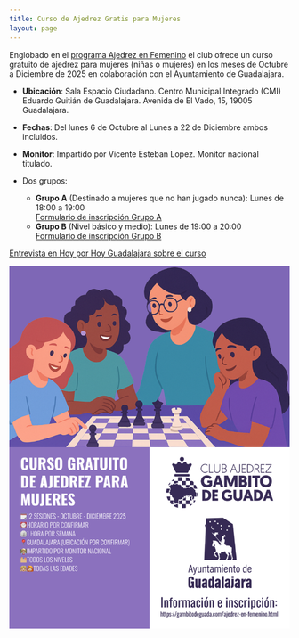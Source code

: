 ```yaml
---
title: Curso de Ajedrez Gratis para Mujeres
layout: page
---
```


Englobado en el [programa Ajedrez en Femenino](/ajedrez-en-femenino) el club ofrece un curso gratuito de ajedrez para mujeres (niñas o mujeres) en 
los meses de Octubre a Diciembre de 2025 en colaboración con el Ayuntamiento de Guadalajara.

- **Ubicación**: Sala Espacio Ciudadano. Centro Municipal Integrado (CMI) Eduardo Guitián de Guadalajara. 
Avenida de El Vado, 15, 19005 Guadalajara.
- **Fechas**: Del lunes 6 de Octubre al Lunes a 22 de Diciembre ambos incluidos.
- **Monitor**: Impartido por Vicente Esteban Lopez. Monitor nacional titulado.

- Dos grupos: 
  - **Grupo A** (Destinado a mujeres que no han jugado nunca): Lunes de 18:00 a 19:00  
    [Formulario de inscripción Grupo A](https://docs.google.com/forms/d/e/1FAIpQLSdm8RJAdv5Jwa2I38Trmhk3MNZINTcYl6GEIQ8CfMAN-4Hb_w/viewform?usp=header)
  - **Grupo B** (Nivel básico y medio): Lunes de 19:00 a 20:00  
    [Formulario de inscripción Grupo B](https://docs.google.com/forms/d/e/1FAIpQLSctuLb6suhUvY7cwMcJUh4QGyxMIRdk5ujid7dxdQSfBKvG0Q/viewform?usp=header)

[Entrevista en Hoy por Hoy Guadalajara sobre el curso](/2025/09/17/hoy-por-hoy-curso-de-ajedrez-gratis-para-mujeres.html)

[![](/assets/ajedrez-en-femenino.png)](/assets/ajedrez-en-femenino-original.png) 